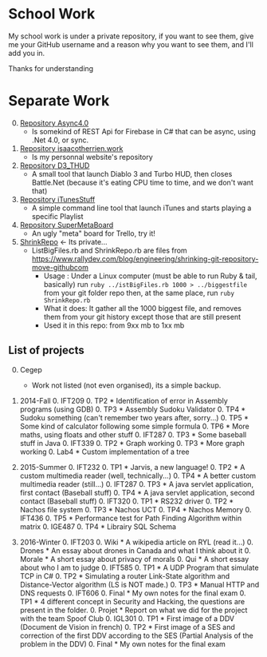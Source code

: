 # School Work

My school work is under a private repository, if you want to see them, give me your GitHub username and a reason why you want to see them, and I'll add you in.

Thanks for understanding

# Separate Work

0. [Repository Async4.0](https://github.com/yonguelink/Async4.0)
	* Is somekind of REST Api for Firebase in C# that can be async, using .Net 4.0, or sync.
0. [Repository isaacotherrien.work](https://github.com/yonguelink/isaacotherrien.work)
	* Is my personnal website's repository
0. [Repository D3_THUD](https://github.com/yonguelink/D3_THUD)
	* A small tool that launch Diablo 3 and Turbo HUD, then closes Battle.Net (because it's eating CPU time to time, and we don't want that)
0. [Repository iTunesStuff](https://github.com/yonguelink/iTunesStuff)
	* A simple command line tool that launch iTunes and starts playing a specific Playlist
0. [Repository SuperMetaBoard](https://github.com/yonguelink/SuperMetaBoard)
	* An ugly "meta" board for Trello, try it!
0. [ShrinkRepo](https://github.com/yonguelink/CompletedSchoolWork/tree/master/ShrinkRepo) <- Its private...
	* ListBigFiles.rb and ShrinkRepo.rb are files from https://www.rallydev.com/blog/engineering/shrinking-git-repository-move-githubcom
		* Usage : Under a Linux computer (must be able to run Ruby & tail, basically) run `ruby ../istBigFiles.rb 1000 > ../biggestfile` from your git folder repo then, at the same place, run `ruby ShrinkRepo.rb`
		* What it does: It gather all the 1000 biggest file, and removes them from your git history except those that are still present
		* Used it in this repo: from 9xx mb to 1xx mb


## List of projects

0. Cegep
	* Work not listed (not even organised), its a simple backup.

0. 2014-Fall
	0. IFT209
		0. TP2
			* Identification of error in Assembly programs (using GDB)
		0. TP3
			* Assembly Sudoku Validator
		0. TP4
			* Sudoku something (can't remember two years after, sorry...)
		0. TP5
			* Some kind of calculator following some simple formula
		0. TP6
			* More maths, using floats and other stuff
	0. IFT287
		0. TP3
			* Some baseball stuff in Java
	0. IFT339
		0. TP2
			* Graph working
		0. TP3
			* More graph working
		0. Lab4
			* Custom implementation of a tree
		
0. 2015-Summer
	0. IFT232
		0. TP1
			* Jarvis, a new language!
		0. TP2
			* A custom multimedia reader (well, technically...)
		0. TP4
			* A better custom multimedia reader (still...)
	0. IFT287
		0. TP3
			* A java servlet application, first contact (Baseball stuff)
		0. TP4
			* A java servlet application, second contact (Baseball stuff)
	0. IFT320
		0. TP1
			* RS232 driver
		0. TP2
			* Nachos file system
		0. TP3
			* Nachos UCT
		0. TP4
			* Nachos Memory
	0. IFT436
		0. TP5
			* Performance test for Path Finding Algorithm within matrix
	0. IGE487
		0. TP4
			* Librairy SQL Schema
		
0. 2016-Winter
	0. IFT203
		0. Wiki
			* A wikipedia article on RYL (read it...)
		0. Drones
			* An essay about drones in Canada and what I think about it
		0. Morale
			* A short essay about privacy of morals
		0. Qui
			* A short essay about who I am to judge
	0. IFT585
		0. TP1
			* A UDP Program that simulate TCP in C#
		0. TP2
			* Simulating a router Link-State algorithm and Distance-Vector algorithm (LS is NOT made.)
		0. TP3
			* Manual HTTP and DNS requests
	0. IFT606
		0. Final
			* My own notes for the final exam
		0. TP1
			* 4 different concept in Security and Hacking, the questions are present in the folder.
		0. Projet
			* Report on what we did for the project with the team Spoof Club
	0. IGL301
		0. TP1
			* First image of a DDV (Document de Vision in french)
		0. TP2
			* First image of a SES and correction of the first DDV according to the SES (Partial Analysis of the problem in the DDV)
		0. Final
			* My own notes for the final exam